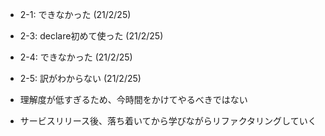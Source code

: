 * 2-1: できなかった (21/2/25)

* 2-3: declare初めて使った (21/2/25)

* 2-4: できなかった (21/2/25)

* 2-5: 訳がわからない (21/2/25)

* 理解度が低すぎるため、今時間をかけてやるべきではない
* サービスリリース後、落ち着いてから学びながらリファクタリングしていく